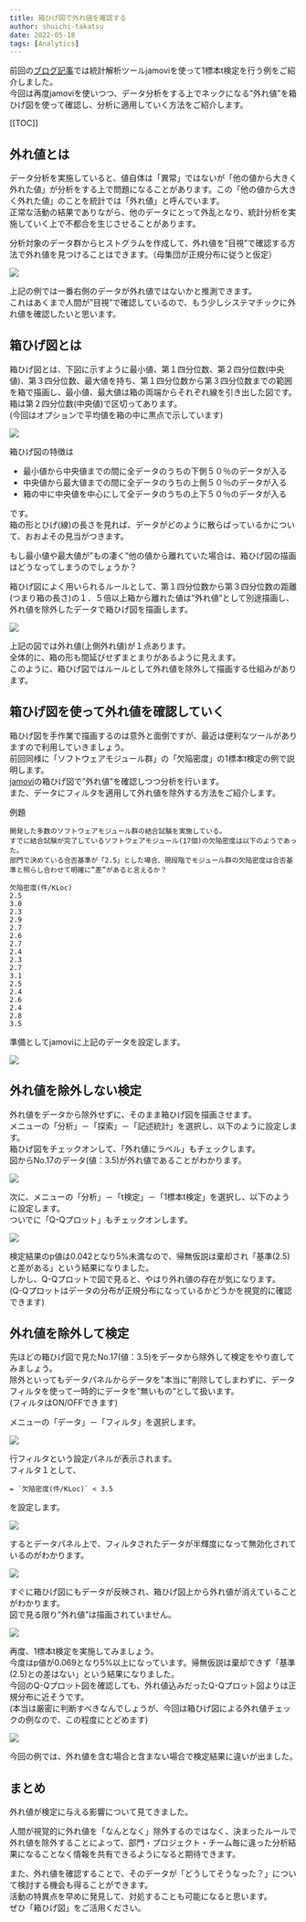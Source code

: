 ```yaml
---
title: 箱ひげ図で外れ値を確認する
author: shuichi-takatsu
date: 2022-05-18
tags: [Analytics]
---
```


前回の[ブログ記事](https://developer.mamezou-tech.com/blogs/2022/05/16/introduction-of-statistical-analysis-tool-jamovi/)では統計解析ツールjamoviを使って1標本t検定を行う例をご紹介しました。   
今回は再度jamoviを使いつつ、データ分析をする上でネックになる”外れ値”を箱ひげ図を使って確認し、分析に適用していく方法をご紹介します。

[[TOC]]

## 外れ値とは

データ分析を実施していると、値自体は「異常」ではないが「他の値から大きく外れた値」が分析をする上で問題になることがあります。この「他の値から大きく外れた値」のことを統計では「外れ値」と呼んでいます。   
正常な活動の結果でありながら、他のデータにとって外乱となり、統計分析を実施していく上で不都合を生じさせることがあります。

分析対象のデータ群からヒストグラムを作成して、外れ値を”目視”で確認する方法で外れ値を見つけることはできます。（母集団が正規分布に従うと仮定）

![](https://gyazo.com/3bee26ce3387acfe5cb24a8878b31783.png)

上記の例では一番右側のデータが外れ値ではないかと推測できます。   
これはあくまで人間が”目視”で確認しているので、もう少しシステマチックに外れ値を確認したいと思います。

## 箱ひげ図とは

箱ひげ図とは、下図に示すように最小値、第１四分位数、第２四分位数(中央値)、第３四分位数、最大値を持ち、第１四分位数から第３四分位数までの範囲を箱で描画し、最小値、最大値は箱の両端からそれぞれ線を引き出した図です。   
箱は第２四分位数(中央値)で区切ってあります。   
(今回はオプションで平均値を箱の中に黒点で示しています)

![](https://gyazo.com/05efe0ad30fe3ff824a5af46e8fd756e.png)

箱ひげ図の特徴は
- 最小値から中央値までの間に全データのうちの下側５０％のデータが入る
- 中央値から最大値までの間に全データのうちの上側５０％のデータが入る
- 箱の中に中央値を中心にして全データのうちの上下５０％のデータが入る

です。   
箱の形とひげ(線)の長さを見れば、データがどのように散らばっているかについて、おおよその見当がつきます。

もし最小値や最大値が”もの凄く”他の値から離れていた場合は、箱ひげ図の描画はどうなってしまうのでしょうか？

箱ひげ図によく用いられるルールとして、第１四分位数から第３四分位数の距離(つまり箱の長さ)の１．５倍以上箱から離れた値は”外れ値”として別途描画し、外れ値を除外したデータで箱ひげ図を描画します。

![](https://gyazo.com/a1ccc979ddafa73cce76aff2667b6a7f.png)

上記の図では外れ値(上側外れ値)が１点あります。   
全体的に、箱の形も間延びせずまとまりがあるように見えます。   
このように、箱ひげ図ではルールとして外れ値を除外して描画する仕組みがあります。

## 箱ひげ図を使って外れ値を確認していく

箱ひげ図を手作業で描画するのは意外と面倒ですが、最近は便利なツールがありますので利用していきましょう。   
前回同様に「ソフトウェアモジュール群」の「欠陥密度」の1標本t検定の例で説明します。   
[jamovi](https://www.jamovi.org/)の箱ひげ図で”外れ値”を確認しつつ分析を行います。   
また、データにフィルタを適用して外れ値を除外する方法をご紹介します。

例題
```
開発した多数のソフトウェアモジュール群の結合試験を実施している。  
すでに結合試験が完了しているソフトウェアモジュール(17個)の欠陥密度は以下のようであった。   
部門で決めている合否基準が「2.5」とした場合、現段階でモジュール群の欠陥密度は合否基準と照らし合わせて明確に”差”があると言えるか？   

欠陥密度(件/KLoc)   
2.5
3.0
2.3
2.9
2.7
2.6
2.7
2.4
2.3
2.7
3.1
2.5
2.4
2.6
2.4
2.8
3.5
```

準備としてjamoviに上記のデータを設定します。

![](https://gyazo.com/9c6803e5ea9a32498b8f274d89732af7.png)

## 外れ値を除外しない検定

外れ値をデータから除外せずに、そのまま箱ひげ図を描画させます。   
メニューの「分析」－「探索」－「記述統計」を選択し、以下のように設定します。   
箱ひげ図をチェックオンして、「外れ値にラベル」もチェックします。   
図からNo.17のデータ(値：3.5)が外れ値であることがわかります。

![](https://gyazo.com/651361b638f3f4d540b2b0cb7514d783.png)

次に、メニューの「分析」－「t検定」－「1標本t検定」を選択し、以下のように設定します。   
ついでに「Q-Qプロット」もチェックオンします。

![](https://gyazo.com/a6e02a30a9619bee89284fcd7707904c.png)

検定結果のp値は0.042となり5%未満なので、帰無仮説は棄却され「基準(2.5)と差がある」という結果になりました。   
しかし、Q-Qプロットで図で見ると、やはり外れ値の存在が気になります。   
(Q-Qプロットはデータの分布が正規分布になっているかどうかを視覚的に確認できます)

## 外れ値を除外して検定

先ほどの箱ひげ図で見たNo.17(値：3.5)をデータから除外して検定をやり直してみましょう。   
除外といってもデータパネルからデータを”本当に”削除してしまわずに、データフィルタを使って一時的にデータを”無いもの”として扱います。   
(フィルタはON/OFFできます)

メニューの「データ」－「フィルタ」を選択します。

![](https://gyazo.com/33eca5fd32bd101a5d2c4941816b7ad4.png)

行フィルタという設定パネルが表示されます。   
フィルタ１として、
```
= `欠陥密度(件/KLoc)` < 3.5
```
を設定します。   

![](https://gyazo.com/528f631c78ec31b69622bd815dc74dd3.png)

するとデータパネル上で、フィルタされたデータが半輝度になって無効化されているのがわかります。

![](https://gyazo.com/1c663ee7315a6effaab9f49464c2a329.png)

すぐに箱ひげ図にもデータが反映され、箱ひげ図上から外れ値が消えていることがわかります。   
図で見る限り”外れ値”は描画されていません。

![](https://gyazo.com/205e6e6a9dccc3520fbda6361191d892.png)

再度、1標本t検定を実施してみましょう。   
今度はp値が0.069となり5%以上になっています。帰無仮説は棄却できず「基準(2.5)との差はない」という結果になりました。   
今回のQ-Qプロット図を確認しても、外れ値込みだったQ-Qプロット図よりは正規分布に近そうです。   
(本当は厳密に判断すべきなんでしょうが、今回は箱ひげ図による外れ値チェックの例なので、この程度にとどめます)

![](https://gyazo.com/0bc7862fcdc6dc34562789d1054e62ce.png)

今回の例では、外れ値を含む場合と含まない場合で検定結果に違いが出ました。   

## まとめ

外れ値が検定に与える影響について見てきました。

人間が視覚的に外れ値を「なんとなく」除外するのではなく、決まったルールで外れ値を除外することによって、部門・プロジェクト・チーム毎に違った分析結果になることなく情報を共有できるようになると期待できます。

また、外れ値を確認することで、そのデータが「どうしてそうなった？」について検討する機会も得ることができます。   
活動の特異点を早めに発見して、対処することも可能になると思います。   
ぜひ「箱ひげ図」をご活用ください。

